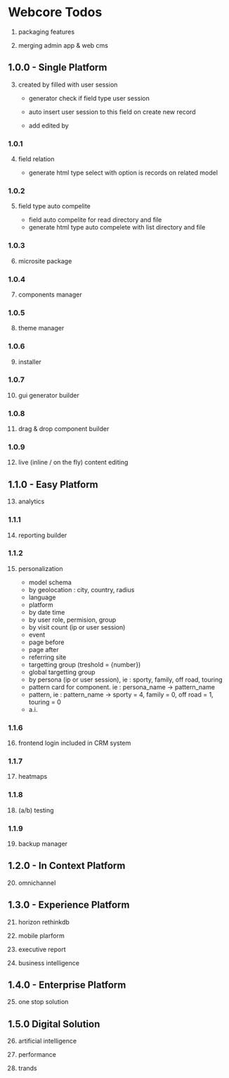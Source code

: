 # Webcore Todos

1. packaging features

2. merging admin app & web cms

## 1.0.0 - Single Platform

3. created by filled with user session

    - generator check if field type user session
    - auto insert user session to this field on create new record

    - add edited by

### 1.0.1

4. field relation

    - generate html type select with option is records on related model

### 1.0.2

5. field type auto compelite

    - field auto compelite for read directory and file
    - generate html type auto compelete with list directory and file

### 1.0.3

6. microsite package

### 1.0.4

7. components manager

### 1.0.5

8. theme manager

### 1.0.6

9. installer

### 1.0.7

10. gui generator builder

### 1.0.8

11. drag & drop component builder

### 1.0.9

12. live (inline / on the fly) content editing

## 1.1.0 - Easy Platform

13. analytics

### 1.1.1

14. reporting builder

### 1.1.2

15. personalization

    - model schema
    - by geolocation : city, country, radius
    - language
    - platform
    - by date time
    - by user role, permision, group
    - by visit count (ip or user session)
    - event
    - page before
    - page after
    - referring site
    - targetting group (treshold = {number})
    - global targetting group
    - by persona (ip or user session), ie : sporty, family, off road, touring
    - pattern card for component. ie : persona_name -> pattern_name
    - pattern, ie : pattern_name -> sporty = 4, family = 0, off road = 1, touring = 0
    - a.i.

### 1.1.6

16. frontend login included in CRM system

### 1.1.7

17. heatmaps

### 1.1.8

18. (a/b) testing

### 1.1.9

19. backup manager

## 1.2.0 - In Context Platform

20. omnichannel

## 1.3.0 - Experience Platform

21. horizon rethinkdb

22. mobile plarform

23. executive report

24. business intelligence

## 1.4.0 - Enterprise Platform

25. one stop solution

## 1.5.0 Digital Solution

26. artificial intelligence

27. performance

28. trands